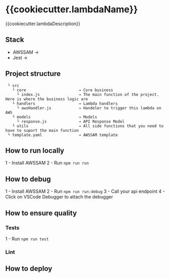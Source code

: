 # {{cookiecutter.lambdaName}}

{{cookiecutter.lambdaDescription}}

## Stack

- AWSSAM ->
- Jest ->  

## Project structure

```
 └ src
   └ core                       → Core business
     └ index.js                 → The main function of the project. Here is where the business logic are
   └ handlers                   → Lambda handlers
     └ awsHandler.js            → Handeler to trigger this lambda on AWS
   └ models                     → Models
     └ response.js              → API Response Model
   └ utils                      → All side functions that you need to have to suport the main function
 └ template.yaml                → AWSSAM template
```

## How to run locally

1 - Install AWSSAM
2 - Run `npm run run`

## How to debug

1 - Install AWSSAM
2 - Run `npm run run:debug`
3 - Call your api endpoint
4 - Click on VSCode Debugger to attach the debugger

## How to ensure quality

### Tests

1 - Run `npm run test`

### Lint

## How to deploy
